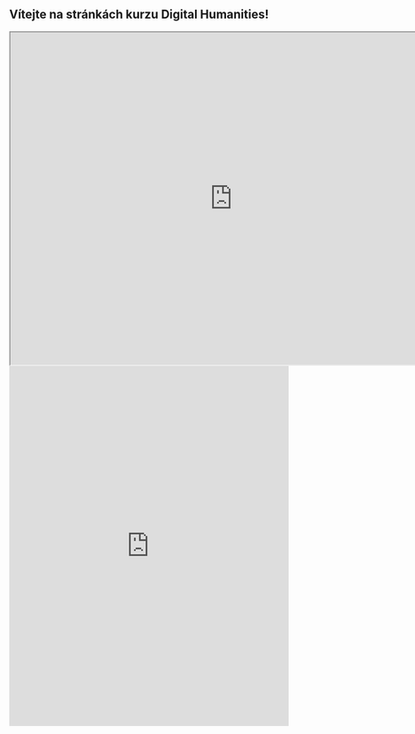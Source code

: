 ## Vítejte na stránkách kurzu Digital Humanities!
<iframe src="https://uploads.knightlab.com/storymapjs/a15f63188a923d533c4c13be3c6cc156/dh/index.html" width=800 height=600></iframe>
<iframe src='https://cdn.knightlab.com/libs/timeline3/latest/embed/index.html?source=1XOHvIgvy5n79ZDgNbu0ezbhg35ex4ud8CzsugIG4jKQ&font=Default&lang=en&initial_zoom=2&height=650' width='100%' height='650' webkitallowfullscreen mozallowfullscreen allowfullscreen frameborder='0'></iframe>
